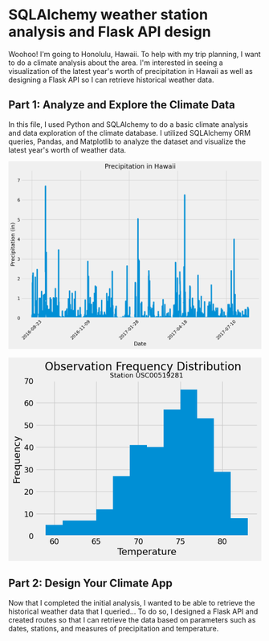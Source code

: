 # SQLAlchemy weather station analysis and Flask API design
Woohoo! I'm going to Honolulu, Hawaii. To help with my trip planning, I want to do a climate analysis about the area. I'm interested in seeing a visualization of the latest year's worth of precipitation in Hawaii as well as designing a Flask API so I can retrieve historical weather data.

## Part 1: Analyze and Explore the Climate Data
In this file, I used Python and SQLAlchemy to do a basic climate analysis and data exploration of the climate database. I utilized SQLAlchemy ORM queries, Pandas, and Matplotlib to analyze the dataset and visualize the latest year's worth of weather data.

![Precipitation Plot](https://github.com/emilyneaville/sqlalchemy-challenge/blob/main/Climate%20Analysis/Figure%20outputs/prcp_hawaii.png)

![TOBS Dist](https://github.com/emilyneaville/sqlalchemy-challenge/blob/main/Climate%20Analysis/Figure%20outputs/tobs_dist.png)

## Part 2: Design Your Climate App
Now that I completed the initial analysis, I wanted to be able to retrieve the historical weather data that I queried... To do so, I designed a Flask API and created routes so that I can retrieve the data based on parameters such as dates, stations, and measures of precipitation and temperature.